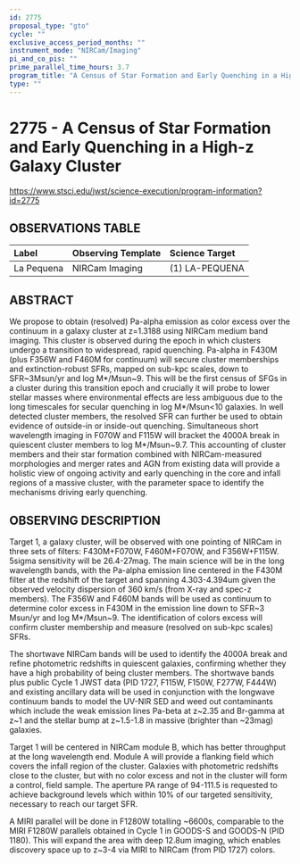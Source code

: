 ```yaml
---
id: 2775
proposal_type: "gto"
cycle: ""
exclusive_access_period_months: ""
instrument_mode: "NIRCam/Imaging"
pi_and_co_pis: ""
prime_parallel_time_hours: 3.7
program_title: "A Census of Star Formation and Early Quenching in a High-z Galaxy Cluster"
type: ""
---
```

# 2775 - A Census of Star Formation and Early Quenching in a High-z Galaxy Cluster
https://www.stsci.edu/jwst/science-execution/program-information?id=2775
## OBSERVATIONS TABLE
| Label      | Observing Template | Science Target      |
| :--------- | :----------------- | :------------------ |
| La Pequena | NIRCam Imaging     | (1) LA-PEQUENA      |

## ABSTRACT

We propose to obtain (resolved) Pa-alpha emission as color excess over the continuum in a galaxy cluster at z=1.3188 using NIRCam medium band imaging. This cluster is observed during the epoch in which clusters undergo a transition to widespread, rapid quenching. Pa-alpha in F430M (plus F356W and F460M for continuum) will secure cluster memberships and extinction-robust SFRs, mapped on sub-kpc scales, down to SFR~3Msun/yr and log M*/Msun~9. This will be the first census of SFGs in a cluster during this transition epoch and crucially it will probe to lower stellar masses where environmental effects are less ambiguous due to the long timescales for secular quenching in log M*/Msun<10 galaxies. In well detected cluster members, the resolved SFR can further be used to obtain evidence of outside-in or inside-out quenching. Simultaneous short wavelength imaging in F070W and F115W will bracket the 4000A break in quiescent cluster members to log M*/Msun~9.7. This accounting of cluster members and their star formation combined with NIRCam-measured morphologies and merger rates and AGN from existing data will provide a holistic view of ongoing activity and early quenching in the core and infall regions of a massive cluster, with the parameter space to identify the mechanisms driving early quenching.

## OBSERVING DESCRIPTION

Target 1, a galaxy cluster, will be observed with one pointing of NIRCam in three sets of filters: F430M+F070W, F460M+F070W, and F356W+F115W. 5sigma sensitivity will be 26.4-27mag. The main science will be in the long wavelength bands, with the Pa-alpha emission line centered in the F430M filter at the redshift of the target and spanning 4.303-4.394um given the observed velocity dispersion of 360 km/s (from X-ray and spec-z members). The F356W and F460M bands will be used as continuum to determine color excess in F430M in the emission line down to SFR~3 Msun/yr and log M*/Msun~9. The identification of colors excess will confirm cluster membership and measure (resolved on sub-kpc scales) SFRs.

The shortwave NIRCam bands will be used to identify the 4000A break and refine photometric redshifts in quiescent galaxies, confirming whether they have a high probability of being cluster members. The shortwave bands plus public Cycle 1 JWST data (PID 1727, F115W, F150W, F277W, F444W) and existing ancillary data will be used in conjunction with the longwave continuum bands to model the UV-NIR SED and weed out contaminants which include the weak emission lines Pa-beta at z~2.35 and Br-gamma at z~1 and the stellar bump at z~1.5-1.8 in massive (brighter than ~23mag) galaxies.

Target 1 will be centered in NIRCam module B, which has better throughput at the long wavelength end. Module A will provide a flanking field which covers the infall region of the cluster. Galaxies with photometric redshifts close to the cluster, but with no color excess and not in the cluster will form a control, field sample. The aperture PA range of 94-111.5 is requested to achieve background levels which within 10% of our targeted sensitivity, necessary to reach our target SFR.

A MIRI parallel will be done in F1280W totalling ~6600s, comparable to the MIRI F1280W parallels obtained in Cycle 1 in GOODS-S and GOODS-N (PID 1180). This will expand the area with deep 12.8um imaging, which enables discovery space up to z~3-4 via MIRI to NIRCam (from PID 1727) colors.